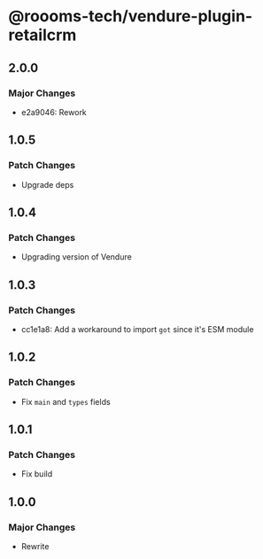 # @roooms-tech/vendure-plugin-retailcrm

## 2.0.0

### Major Changes

-   e2a9046: Rework

## 1.0.5

### Patch Changes

-   Upgrade deps

## 1.0.4

### Patch Changes

-   Upgrading version of Vendure

## 1.0.3

### Patch Changes

-   cc1e1a8: Add a workaround to import `got` since it's ESM module

## 1.0.2

### Patch Changes

-   Fix `main` and `types` fields

## 1.0.1

### Patch Changes

-   Fix build

## 1.0.0

### Major Changes

-   Rewrite
